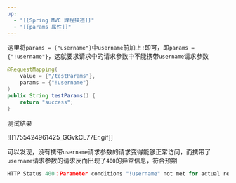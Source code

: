 ```yaml
---
up:
  - "[[Spring MVC 課程描述]]"
  - "[[params 属性]]"
---
```

这里将`params = {"username"}`中`username`前加上`!`即可，即`params = {"!username"}`，这就要求请求中的请求参数中不能携带`username`请求参数

```java
@RequestMapping(
    value = {"/testParams"},
    params = {"!username"}
)
public String testParams() {
    return "success";
}
```

测试结果

![[1755424961425_GGvkCL77Er.gif]]

可以发现，没有携带`username`请求参数的请求变得能够正常访问，而携带了`username`请求参数的请求反而出现了`400`的异常信息，符合预期

```js
HTTP Status 400：Parameter conditions "!username" not met for actual request parameters: username={admin}, password={123456}
```
